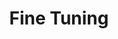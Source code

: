 ---
title: "Fine Tuning"
layout: single
categories: Training_Process
permalink: /theory_of_dl/training process/fine_tuning/
---